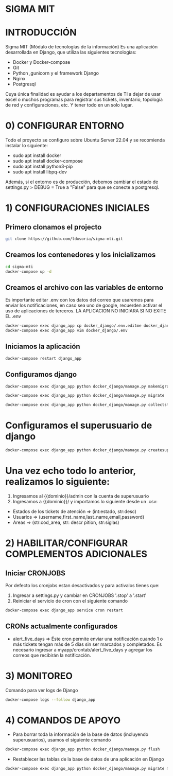 # SIGMA MIT

# INTRODUCCIÓN
Sigma MIT (Módulo de tecnologías de la información)
Es una aplicación desarrollada en Django, que utiliza las siguientes tecnologías:
* Docker y Docker-compose
* Git
* Python ,gunicorn y el framework Django
* Nginx
* Postgresql

Cuya única finalidad es ayudar a los departamentos de TI a dejar de usar excel o muchos programas para registrar sus tickets, inventario, topología de red y configuraciones, etc. Y tener todo en un solo lugar.

# 0) CONFIGURAR ENTORNO
Todo el proyecto se configuro sobre Ubuntu Server 22.04 y se recomienda instalar lo siguiente:
* sudo apt install docker
* sudo apt install docker-compose
* sudo apt install python3-pip
* sudo apt install libpq-dev

Además, si el entorno es de producción, debemos cambiar el estado de settings.py > DEBUG = True a "False" para que se conecte a postgresql.

# 1) CONFIGURACIONES INICIALES

## Primero clonamos el projecto
```bash
git clone https://github.com/ldxsoria/sigma-mti.git
```

## Creamos los contenedores y los inicializamos
```bash
cd sigma-mti
docker-compose up -d
```
## Creamos el archivo con las variables de entorno
Es importante editar .env con los datos del correo que usaremos para enviar los notificaciones, en caso sea uno de google, recuerden activar el uso de aplicaciones de terceros.
LA APLICACION NO INICIARA SI NO EXITE EL .env
```bash
docker-compose exec django_app cp docker_django/.env.editme docker_django/.env
docker-compose exec django_app vim docker_django/.env
```

## Iniciamos la aplicación
```bash
docker-compose restart django_app
```

## Configuramos django
```bash
docker-compose exec django_app python docker_django/manage.py makemigrations
```
```bash
docker-compose exec django_app python docker_django/manage.py migrate
```
```bash
docker-compose exec django_app python docker_django/manage.py collectstatic
```
# Configuramos el superusuario de django
```bash
docker-compose exec django_app python docker_django/manage.py createsuperuser
```

# Una vez echo todo lo anterior, realizamos lo siguiente:
1) Ingresamos al {{dominio}}/admin con la cuenta de superusuario
2) Ingresamos a {{dominio}}/ y importamos lo siguiente desde un .csv:
* Estados de los tickets de atención => (int:estado, str:desc)
* Usuarios => (username,first_name,last_name,email,password)
* Areas =>  (str:cod_area, str: descr   pition, str:siglas)

# 2) HABILITAR/CONFIGURAR COMPLEMENTOS ADICIONALES
## Iniciar CRONJOBS
Por defecto los cronjobs estan desactivados y para activalos tienes que:
1) Ingresar a settings.py y cambiar en CRONJOBS '.stop' a '.start'
2) Reiniciar el servicio de cron con el siguiente comando
```bash
docker-compose exec django_app service cron restart
```

## CRONs actualmente configurados
* alert_five_days => Éste cron permite enviar una notificación cuando 1 o más tickets tengan más de 5 días sin ser marcados y completados.
Es necesario ingresar a myapp/crontab/alert_five_days y agregar los correos que recibirán la notificación.

# 3) MONITOREO
Comando para ver logs de Django

```bash
docker-compose logs --follow django_app
```

# 4) COMANDOS DE APOYO
* Para borrar toda la información de la base de datos (incluyendo superusuarios), usamos el siguiente comando
```bash
docker-compose exec django_app python docker_django/manage.py flush
```

* Restablecer las tablas de la base de datos de una aplicación en Django
```bash
docker-compose exec django_app python docker_django/manage.py migrate myapp zero
```